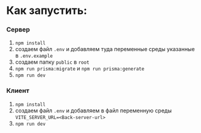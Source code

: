 # Как запустить:

### Сервер

1. `npm install`
2. создаем файл `.env` и добавляем туда переменные среды указанные в `.env.example`
3. создаем папку `public` в `root`
4. `npm run prisma:migrate` и `npm run prisma:generate`
5. `npm run dev`

### Клиент

1. `npm install`
2. создаем файл  `.env` и добавляем в файл переменную среды `VITE_SERVER_URL=<Back-server-url>`
3. `npm run dev`
